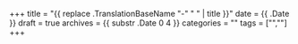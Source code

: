 +++
title = "{{ replace .TranslationBaseName "-" " " | title }}"
date = {{ .Date }}
draft = true
archives = {{ substr .Date 0 4 }}
categories = ""
tags = ["",""]
+++

<!--TODO-->

<!--more-->

<!--TODO-->
